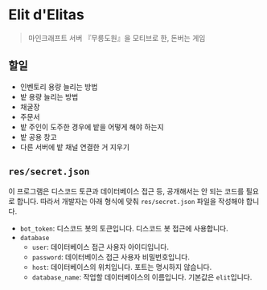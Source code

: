 # Elit d'Elitas

> 마인크래프트 서버 『무릉도원』을 모티브로 한, 돈버는 게임

## 할일

* 인벤토리 용량 늘리는 방법
* 밭 용량 늘리는 방법
* 채굴장
* 주문서
* 밭 주인이 도주한 경우에 밭을 어떻게 해야 하는지
* 밭 공용 창고
* 다른 서버에 밭 채널 연결한 거 지우기

## `res/secret.json`

이 프로그램은 디스코드 토큰과 데이터베이스 접근 등, 
공개해서는 안 되는 코드를 필요로 합니다. 따라서 개발자는 아래 형식에 맞춰
`res/secret.json` 파일을 작성해야 합니다.

* `bot_token`: 디스코드 봇의 토큰입니다. 디스코드 봇 접근에 사용합니다.
* `database`
  * `user`: 데이터베이스 접근 사용자 아이디입니다.
  * `password`: 데이터베이스 접근 사용자 비밀번호입니다.
  * `host`: 데이터베이스의 위치입니다. 포트는 명시하지 않습니다.
  * `database_name`: 작업할 데이터베이스의 이름입니다. 기본값은 `elit`입니다.